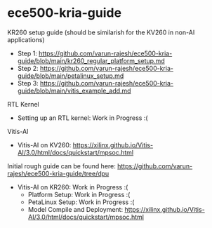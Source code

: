 # ece500-kria-guide

KR260 setup guide (should be similarish for the KV260 in non-AI applications)
- Step 1: https://github.com/varun-rajesh/ece500-kria-guide/blob/main/kr260_regular_platform_setup.md
- Step 2: https://github.com/varun-rajesh/ece500-kria-guide/blob/main/petalinux_setup.md
- Step 3: https://github.com/varun-rajesh/ece500-kria-guide/blob/main/vitis_example_add.md

RTL Kernel
- Setting up an RTL kernel: Work in Progress :(

Vitis-AI
- Vitis-AI on KV260: https://xilinx.github.io/Vitis-AI/3.0/html/docs/quickstart/mpsoc.html

Initial rough guide can be found here: https://github.com/varun-rajesh/ece500-kria-guide/tree/dpu
- Vitis-AI on KR260: Work in Progress :(
  - Platform Setup: Work in Progress :(
  - PetaLinux Setup: Work in Progress :(
  - Model Compile and Deployment: https://xilinx.github.io/Vitis-AI/3.0/html/docs/quickstart/mpsoc.html
